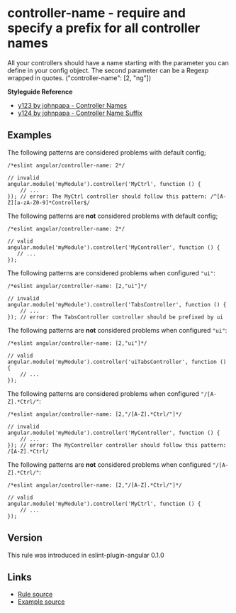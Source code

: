 <!-- WARNING: Generated documentation. Edit docs and examples in the rule and examples file ('rules/controller-name.js', 'examples/controller-name.js'). -->

# controller-name - require and specify a prefix for all controller names

All your controllers should have a name starting with the parameter you can define in your config object.
The second parameter can be a Regexp wrapped in quotes.
("controller-name":  [2, "ng"])

**Styleguide Reference**

* [y123 by johnpapa - Controller Names](https://github.com/johnpapa/angular-styleguide/blob/master/a1/README.md#style-y123)
* [y124 by johnpapa - Controller Name Suffix](https://github.com/johnpapa/angular-styleguide/blob/master/a1/README.md#style-y124)

## Examples

The following patterns are considered problems with default config;

    /*eslint angular/controller-name: 2*/

    // invalid
    angular.module('myModule').controller('MyCtrl', function () {
        // ...
    }); // error: The MyCtrl controller should follow this pattern: /^[A-Z][a-zA-Z0-9]*Controller$/

The following patterns are **not** considered problems with default config;

    /*eslint angular/controller-name: 2*/

    // valid
    angular.module('myModule').controller('MyController', function () {
       // ...
    });

The following patterns are considered problems when configured `"ui"`:

    /*eslint angular/controller-name: [2,"ui"]*/

    // invalid
    angular.module('myModule').controller('TabsController', function () {
        // ...
    }); // error: The TabsController controller should be prefixed by ui

The following patterns are **not** considered problems when configured `"ui"`:

    /*eslint angular/controller-name: [2,"ui"]*/

    // valid
    angular.module('myModule').controller('uiTabsController', function () {
        // ...
    });

The following patterns are considered problems when configured `"/[A-Z].*Ctrl/"`:

    /*eslint angular/controller-name: [2,"/[A-Z].*Ctrl/"]*/

    // invalid
    angular.module('myModule').controller('MyController', function () {
        // ...
    }); // error: The MyController controller should follow this pattern: /[A-Z].*Ctrl/

The following patterns are **not** considered problems when configured `"/[A-Z].*Ctrl/"`:

    /*eslint angular/controller-name: [2,"/[A-Z].*Ctrl/"]*/

    // valid
    angular.module('myModule').controller('MyCtrl', function () {
        // ...
    });

## Version

This rule was introduced in eslint-plugin-angular 0.1.0

## Links

* [Rule source](../rules/controller-name.js)
* [Example source](../examples/controller-name.js)
